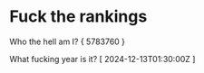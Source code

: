 # Fuck the rankings

Who the hell am I?
{ 5783760 }

What fucking year is it?
[ 2024-12-13T01:30:00Z ]
